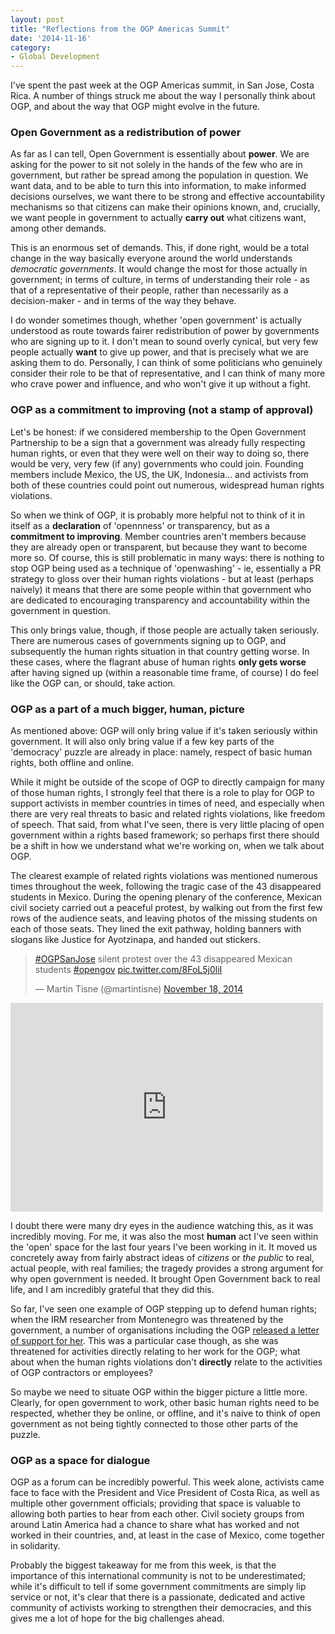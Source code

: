 ```yaml
---
layout: post
title: "Reflections from the OGP Americas Summit"
date: '2014-11-16'
category:
- Global Development
---
```


I've spent the past week at the OGP Americas summit, in San Jose, Costa Rica. A number of things struck me about the way I personally think about OGP, and about the way that OGP might evolve in the future. 

<!--more-->


### Open Government as a redistribution of power

As far as I can tell, Open Government is essentially about **power**. We are asking for the power to sit not solely in the hands of the few who are in government, but rather be spread among the population in question. We want data, and to be able to turn this into information, to make informed decisions ourselves, we want there to be strong and effective accountability mechanisms so that citizens can make their opinions known, and, crucially, we want people in government to actually **carry out** what citizens want, among other demands.

This is an enormous set of demands. This, if done right, would be a total change in the way basically everyone around the world understands *democratic governments*. It would change the most for those actually in government; in terms of culture, in terms of understanding their role - as that of a representative of their people, rather than necessarily as a decision-maker - and in terms of the way they behave.

I do wonder sometimes though, whether 'open government' is actually understood as route towards fairer redistribution of power by governments who are signing up to it. I don't mean to sound overly cynical, but very few people actually **want** to give up power, and that is precisely what we are asking them to do. Personally, I can think of some politicians who genuinely consider their role to be that of representative, and I can think of many more who crave power and influence, and who won't give it up without a fight.

### OGP as a commitment to improving (not a stamp of approval)

Let's be honest: if we considered membership to the Open Government Partnership to be a sign that a government was already fully respecting human rights, or even that they were well on their way to doing so, there would be very, very few (if any) governments who could join. Founding members include Mexico, the US, the UK, Indonesia... and activists from both of these countries could point out numerous, widespread human rights violations.

So when we think of OGP, it is probably more helpful not to think of it in itself as a **declaration** of 'opennness' or transparency, but as a **commitment to improving**. Member countries aren't members because they are already open or transparent, but because they want to become more so. Of course, this is still problematic in many ways: there is nothing to stop OGP being used as a technique of 'openwashing' - ie, essentially a PR strategy to gloss over their human rights violations - but at least (perhaps naively) it means that there are some people within that government who are dedicated to encouraging transparency and accountability within the government in question.

This only brings value, though, if those people are actually taken seriously. There are numerous cases of governments signing up to OGP, and subsequently the human rights situation in that country getting worse. In these cases, where the flagrant abuse of human rights **only gets worse** after having signed up (within a reasonable time frame, of course) I do feel like the OGP can, or should, take action. 

### OGP as a part of a much bigger, human, picture

As mentioned above: OGP will only bring value if it's taken seriously within government. It will also only bring value if a few key parts of the 'democracy' puzzle are already in place: namely, respect of basic human rights, both offline and online.

While it might be outside of the scope of OGP to directly campaign for many of those human rights, I strongly feel that there is a role to play for OGP to support activists in member countries in times of need, and especially when there are very real threats to basic and related rights violations, like freedom of speech. That said, from what I've seen, there is very little placing of open government within a rights based framework; so perhaps first there should be a shift in how we understand what we're working on, when we talk about OGP.

The clearest example of related rights violations was mentioned numerous times throughout the week, following the tragic case of the 43 disappeared students in Mexico. During the opening plenary of the conference, Mexican civil society carried out a peaceful protest, by walking out from the first few rows of the audience seats, and leaving photos of the missing students on each of those seats. They lined the exit pathway, holding banners with slogans like Justice for Ayotzinapa, and handed out stickers.

<blockquote class="twitter-tweet" data-partner="tweetdeck"><p><a href="https://twitter.com/hashtag/OGPSanJose?src=hash">#OGPSanJose</a> silent protest over the 43 disappeared Mexican students <a href="https://twitter.com/hashtag/opengov?src=hash">#opengov</a> <a href="http://t.co/8FoL5j0liI">pic.twitter.com/8FoL5j0liI</a></p>&mdash; Martin Tisne (@martintisne) <a href="https://twitter.com/martintisne/status/534732516784345088">November 18, 2014</a></blockquote>

<iframe src="https://www.flickr.com/photos/ogpsanjose/15814002686/player/" width="500" height="334" frameborder="0" allowfullscreen webkitallowfullscreen mozallowfullscreen oallowfullscreen msallowfullscreen></iframe>

I doubt there were many dry eyes in the audience watching this, as it was incredibly moving. For me, it was also the most **human** act I've seen within the 'open' space for the last four years I've been working in it. It moved us concretely away from fairly abstract ideas of *citizens* or *the public* to real, actual people, with real families; the tragedy provides a strong argument for why open government is needed. It brought Open Government back to real life, and I am incredibly grateful that they did this.

So far, I've seen one example of OGP stepping up to defend human rights; when the IRM researcher from Montenegro was threatened by the government, a number of organisations including the OGP [released a letter of support for her](http://www.opengovpartnership.org/blog/open-government-partnership/2014/11/11/ogp-statement-irm-researcher-montenegro). This was a particular case though, as she was threatened for activities directly relating to her work for the OGP; what about when the human rights violations don't **directly** relate to the activities of OGP contractors or employees?

So maybe we need to situate OGP within the bigger picture a little more. Clearly, for open government to work, other basic human rights need to be respected, whether they be online, or offline, and it's naive to think of open government as not being tightly connected to those other parts of the puzzle.

### OGP as a space for dialogue

OGP as a forum can be incredibly powerful. This week alone, activists came face to face with the President and Vice President of Costa Rica, as well as multiple other government officials; providing that space is valuable to allowing both parties to hear from each other. Civil society groups from around Latin America had a chance to share what has worked and not worked in their countries, and, at least in the case of Mexico, come together in solidarity.

Probably the biggest takeaway for me from this week, is that the importance of this international community is not to be underestimated; while it's difficult to tell if some government commitments are simply lip service or not, it's clear that there is a passionate, dedicated and active community of activists working to strengthen their democracies, and this gives me a lot of hope for the big challenges ahead.


